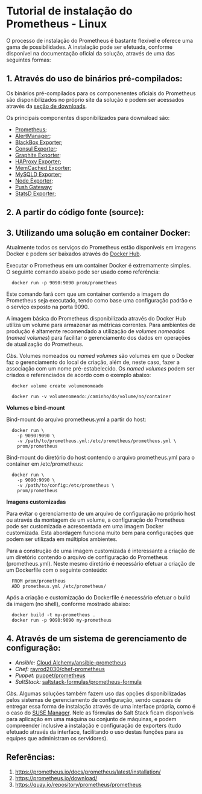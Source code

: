 # Tutorial de instalação do Prometheus - Linux

O processo de instalação do Prometheus é bastante flexível e oferece uma gama de possibilidades. A instalação pode ser efetuada, conforme disponível na documentação oficial da solução, através de uma das seguintes formas:

## 1. Através do uso de binários pré-compilados:

Os binários pré-compilados para os componenentes oficiais do Prometheus são disponibilizados no próprio site da solução e podem ser acessados através da [seção de downloads](https://prometheus.io/download/).

Os principais componentes disponibilizados para downaload são:

* [Prometheus](https://github.com/prometheus/prometheus);
* [AlertManager](https://github.com/prometheus/alertmanager);
* [BlackBox Exporter](https://github.com/prometheus/blackbox_exporter);
* [Consul Exporter](https://github.com/prometheus/consul_exporter);
* [Graphite Exporter](https://github.com/prometheus/graphite_exporter);
* [HAProxy Exporter](https://github.com/prometheus/haproxy_exporter);
* [MemCached Exporter](https://github.com/prometheus/memcached_exporter);
* [MySQLD Exporter](https://github.com/prometheus/mysqld_exporter);
* [Node Exporter](https://github.com/prometheus/node_exporter);
* [Push Gateway](https://github.com/prometheus/pushgateway);
* [StatsD Exporter](https://github.com/prometheus/statsd_exporter);

## 2. A partir do código fonte (source):

## 3. Utilizando uma solução em container Docker:

Atualmente todos os serviços do Prometheus estão disponíveis em imagens Docker e podem ser baixados através do [Docker Hub](https://hub.docker.com/r/prom/prometheus/).

Executar o Prometheus em um container Docker é extremamente simples. O seguinte comando abaixo pode ser usado como referência:

```docker
  docker run -p 9090:9090 prom/prometheus
```

Este comando fará com que um container contendo a imagem do Prometheus seja executado, tendo como base uma configuração padrão e o serviço exposto na porta 9090. 

A imagem básica do Prometheus disponibilizada através do Docker Hub utiliza um volume para armazenar as métricas correntes. Para ambientes de produção é altamente recomendado a utilização de *volumes nomeados* (*named volumes*) para facilitar o gerenciamento dos dados em operações de atualização do Prometheus.

*Obs.* Volumes nomeados ou *named volumes* são volumes em que o Docker faz o gerenciamento do local de criação, além de, neste caso, fazer a associação com um nome pré-estabelecido. Os *named volumes* podem ser criados e referenciados de acordo com o exemplo abaixo:

```docker
  docker volume create volumenomeado

  docker run -v volumenomeado:/caminho/do/volume/no/container
```

**Volumes e bind-mount**

Bind-mount do arquivo prometheus.yml a partir do host:

```docker
  docker run \
    -p 9090:9090 \
    -v /path/to/prometheus.yml:/etc/prometheus/prometheus.yml \
    prom/prometheus
```

Bind-mount do diretório do host contendo o arquivo prometheus.yml para o container em /etc/prometheus:

```docker
  docker run \
    -p 9090:9090 \
    -v /path/to/config:/etc/prometheus \
    prom/prometheus
```

**Imagens customizadas**

Para evitar o gerenciamento de um arquivo de configuração no próprio host ou através da montagem de um volume, a configuração do Prometheus pode ser customizada e acrescentada em uma imagem Docker customizada. Esta abordagem funciona muito bem para configurações que podem ser utilizada em múltiplos ambientes.

Para a construção de uma imagem customizada é interessante a criação de um diretório contendo o arquivo de configuração do Prometheus (prometheus.yml). Neste mesmo diretório é necessário efetuar a criação de um Dockerfile com o seguinte conteúdo:

```docker
  FROM prom/prometheus
  ADD prometheus.yml /etc/prometheus/
```

Após a criação e customização do Dockerfile é necessário efetuar o build da imagem (no shell), conforme mostrado abaixo:

```docker
  docker build -t my-prometheus .
  docker run -p 9090:9090 my-prometheus
```

## 4. Através de um sistema de gerenciamento de configuração:

* *Ansible:* [Cloud Alchemy/ansible-prometheus](https://github.com/cloudalchemy/ansible-prometheus)
* *Chef:* [rayrod2030/chef-prometheus](https://github.com/elijah/chef-prometheus)
* *Puppet:* [puppet/prometheus](https://forge.puppet.com/puppet/prometheus)
* *SaltStack:* [saltstack-formulas/prometheus-formula](https://github.com/saltstack-formulas/prometheus-formula)

*Obs.* Algumas soluções também fazem uso das opções disponibilizadas pelos sistemas de gerenciamento de configuração, sendo capazes de entregar essa forma de instalação através de uma interface própria, como é o caso do [SUSE Manager](https://www.suse.com/pt-br/products/suse-manager/). Nele as fórmulas do Salt Stack ficam disponíveis para aplicação em uma máquina ou conjunto de máquinas, e podem compreender inclusive a instalação e configuração de exporters (tudo efetuado através da interface, facilitando o uso destas funções para as equipes que administram os servidores).

## Referências:
1. https://prometheus.io/docs/prometheus/latest/installation/
2. https://prometheus.io/download/
3. https://quay.io/repository/prometheus/prometheus
